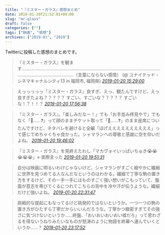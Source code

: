 ```yaml
---
title: "『ミスター・ガラス』感想まとめ"
date: 2019-01-20T21:52:01+09:00
slug: "mr-glass"
draft: false
categories: [""]
tags: ["映画", "感想"]
archives: ["2019-01", "2019"]
---
```

Twitterに投稿した感想のまとめです。

> 『ミスター・ガラス』を観ます…………………………………………………………………………………………………………………………………………（言葉にならない感情） (@ ユナイテッド・シネマキャナルシティ13 in 福岡市, 福岡県)
> <cite>[2019-01-20 15:29:00](https://twitter.com/Wakupedia/status/1086873206475161601)</cite>

> えっっっっっ『ミスター・ガラス』良すぎ、えっ、観たんですけど、えっ良すぎたよね？？？？？ すごい、すごいな？？？？？ すごいな！？！！？
> <cite>[2019-01-20 17:56:38](https://twitter.com/Wakupedia/status/1086910359925972997)</cite>

> 『ミスター・ガラス』。「楽しみだなー！」でも「お手並み拝見やで」でもなく「🤔……❓」って顔のままチケット取って「🤔……❓」のまま座席についたんですけど、ネタバレを避けると全編「ほげええええええええええ」って感じでめちゃくちゃ良かった。シャマランへの尊敬と感謝に空を仰いだよね。
> <cite>[2019-01-20 19:46:02](https://twitter.com/Wakupedia/status/1086937893824675840)</cite>

> 『ミスター・ガラス』を見終えたわし「マカヴォイいっぱいちゅき😭😭😭😭😭」←実際言った
> <cite>[2019-01-20 19:51:31](https://twitter.com/Wakupedia/status/1086939274212139008)</cite>

> 自分は映画に明るいわけじゃないけど、シャマランがすごく細やかに繊細に世界を見つめてる人なんだなというのはわかる。繊細で丁寧な駒の置き方をするけど、その一手一手にはものすごく強い想いがこもっていて、盤面が意志を帯びてくるにつれてこちらの背中を冷や汗が伝うような。繊細だけど強いよね。
> <cite>[2019-01-20 22:31:47](https://twitter.com/Wakupedia/status/1086979602889625602)</cite>

> 挑戦的な提起にもなってるけど挑発的ではないというか。一つ一つの駒の置き方がひたすら丁寧だからいいんだろうな。丁寧かつ緻密すぎてその強さに気づけないというか……終盤、「おいおいおいおい嘘だろ」って思わざるを得ないうねりみたいなものが怒涛のように物語を終幕へ運んでいくというか……？
> <cite>[2019-01-20 23:17:52](https://twitter.com/Wakupedia/status/1086991200131854336)</cite>
